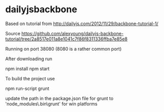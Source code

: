 dailyjsbackbone
===============

Based on tutorial from http://dailyjs.com/2012/11/29/backbone-tutorial-1/

Source https://github.com/alexyoung/dailyjs-backbone-tutorial/tree/2a8517e011a8e1041c7f86f8311336ffba7e85e8

Running on port 38080 (8080 is a rather common port)

After downloading run

npm install
npm start

To build the project use

npm run-script grunt 

update the path in the package.json file for grunt to 'node_modules\\.bin\\grunt' for win platforms